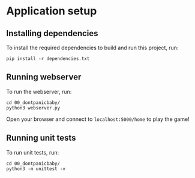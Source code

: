 # Application setup
## Installing dependencies

To install the required dependencies to build and run this project, run:

```
pip install -r dependencies.txt
```

## Running webserver

To run the webserver, run:

```
cd 00_dontpanicbaby/
python3 webserver.py
```

Open your browser and connect to `localhost:5000/home` to play the game!

## Running unit tests

To run unit tests, run:

```
cd 00_dontpanicbaby/
python3 -m unittest -v
```
